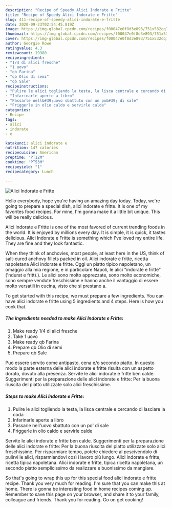 ```yaml
---
description: "Recipe of Speedy Alici Indorate e Fritte"
title: "Recipe of Speedy Alici Indorate e Fritte"
slug: 411-recipe-of-speedy-alici-indorate-e-fritte
date: 2020-09-23T02:54:45.819Z
image: https://img-global.cpcdn.com/recipes/f00047e0f8d3e893/751x532cq70/alici-indorate-e-fritte-recipe-main-photo.jpg
thumbnail: https://img-global.cpcdn.com/recipes/f00047e0f8d3e893/751x532cq70/alici-indorate-e-fritte-recipe-main-photo.jpg
cover: https://img-global.cpcdn.com/recipes/f00047e0f8d3e893/751x532cq70/alici-indorate-e-fritte-recipe-main-photo.jpg
author: Georgie Rowe
ratingvalue: 4.3
reviewcount: 19980
recipeingredient:
- "1/4 di alici fresche"
- "1 uovo"
- "qb Farina"
- "qb Olio di semi"
- "qb Sale"
recipeinstructions:
- "Pulire le alici togliendo la testa, la lisca centrale e cercando di lasciare la coda"
- "Infarinarle aperte a libro"
- "Passarle nell&#39;uovo sbattuto con un po&#39; di sale"
- "Friggerle in olio caldo e servirle calde"
categories:
- Recipe
tags:
- alici
- indorate
- e

katakunci: alici indorate e 
nutrition: 147 calories
recipecuisine: American
preptime: "PT12M"
cooktime: "PT53M"
recipeyield: "1"
recipecategory: Lunch

---
```



![Alici Indorate e Fritte](https://img-global.cpcdn.com/recipes/f00047e0f8d3e893/751x532cq70/alici-indorate-e-fritte-recipe-main-photo.jpg)

Hello everybody, hope you're having an amazing day today. Today, we're going to prepare a special dish, alici indorate e fritte. It is one of my favorites food recipes. For mine, I'm gonna make it a little bit unique. This will be really delicious.

Alici Indorate e Fritte is one of the most favored of current trending foods in the world. It is enjoyed by millions every day. It is simple, it is quick, it tastes delicious. Alici Indorate e Fritte is something which I've loved my entire life. They are fine and they look fantastic.

When they think of anchovies, most people, at least here in the US, think of salt-cured anchovy fillets packed in oil. Alici indorate e fritte, ricetta napoletana Alici indorate e fritte. Oggi un piatto tipico napoletano, un omaggio alla mia regione, e in particolare Napoli, le alici &#34;indorate e fritte&#34; (&#39;ndurat e fritt).). Le alici sono molto apprezzate, sono molto economiche, sono sempre vendute freschissime e hanno anche il vantaggio di essere molto versatili in cucina, visto che si prestano a.


To get started with this recipe, we must prepare a few ingredients. You can have alici indorate e fritte using 5 ingredients and 4 steps. Here is how you cook that.

<!--inarticleads1-->

##### The ingredients needed to make Alici Indorate e Fritte:

1. Make ready 1/4 di alici fresche
1. Take 1 uovo
1. Make ready qb Farina
1. Prepare qb Olio di semi
1. Prepare qb Sale


Può essere servito come antipasto, cena e/o secondo piatto. In questo modo la parte esterna delle alici indorate e fritte risulta con un aspetto dorato, dovuto alla presenza. Servite le alici indorate e fritte ben calde. Suggerimenti per la preparazione delle alici indorate e fritte: Per la buona riuscita del piatto utilizzate solo alici freschissime. 

<!--inarticleads2-->

##### Steps to make Alici Indorate e Fritte:

1. Pulire le alici togliendo la testa, la lisca centrale e cercando di lasciare la coda
1. Infarinarle aperte a libro
1. Passarle nell&#39;uovo sbattuto con un po&#39; di sale
1. Friggerle in olio caldo e servirle calde


Servite le alici indorate e fritte ben calde. Suggerimenti per la preparazione delle alici indorate e fritte: Per la buona riuscita del piatto utilizzate solo alici freschissime. Per risparmiare tempo, potete chiedere al pescivendolo di pulirvi le alici, risparmiandovi così i lavoro più lungo. Alici indorate e fritte, ricetta tipica napoletana. Alici indorate e fritte, tipica ricetta napoletana, un secondo piatto semplicissimo da realizzare e buonissimo da mangiare. 

So that's going to wrap this up for this special food alici indorate e fritte recipe. Thank you very much for reading. I'm sure that you can make this at home. There is gonna be interesting food in home recipes coming up. Remember to save this page on your browser, and share it to your family, colleague and friends. Thank you for reading. Go on get cooking!
